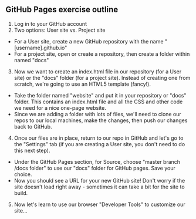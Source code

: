## GitHub Pages exercise outline

1. Log in to your GitHub account
2. Two options: User site vs. Project site
  * For a User site, create a new GitHub repository with the name "[username].github.io"
  * For a project site, open or create a repository, then create a folder within named "docs"
3. Now we want to create an index.html file in our repository (for a User site) or the "docs" folder (for a project site). Instead of creating one from scratch, we're going to use an HTML5 template (fancy!).
  * Take the folder named "website" and put it in your repository or "docs" folder. This contains an index.html file and all the CSS and other code we need for a nice one-page website. 
  * Since we are adding a folder with lots of files, we'll need to clone our repos to our local machines, make the changes, then push our changes back to GitHub.
4. Once our files are in place, return to our repo in GitHub and let's go to the "Settings" tab (if you are creating a User site, you don't need to do this next step).
  * Under the GitHub Pages section, for Source, choose "master branch /docs folder" to use our "docs" folder for GitHub pages. Save your choice.
  * Now you should see a URL for your new GitHub site! Don't worry if the site doesn't load right away - sometimes it can take a bit for the site to build.
5. Now let's learn to use our browser "Developer Tools" to customize our site...
